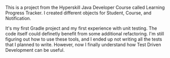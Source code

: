 This is a project from the Hyperskill Java Developer Course called Learning Progress Tracker. I created different objects for Student, Course, and Notification.

It's my first Gradle project and my first experience with unit testing. The code itself could definetly benefit from some additional refactoring.
I'm still figuring out how to use these tools, and I ended up not writing all the tests that I planned to write. However, now I finally understand how Test Driven Development can be useful.
